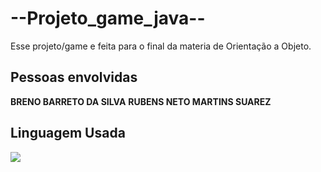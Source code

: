 # --Projeto_game_java--
Esse projeto/game e feita para o final da materia de Orientação a Objeto.

## Pessoas envolvidas
**BRENO BARRETO DA SILVA**
**RUBENS NETO MARTINS SUAREZ**

## Linguagem Usada
<img src="https://cdn.jsdelivr.net/gh/devicons/devicon@latest/icons/java/java-original.svg"/>

